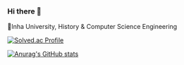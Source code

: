 ### Hi there 👋

🌱Inha University, History & Computer Science Engineering


[![Solved.ac Profile](http://mazassumnida.wtf/api/v2/generate_badge?boj=yxin)](https://solved.ac/yxin/)   


[![Anurag's GitHub stats](https://github-readme-stats.vercel.app/api?username=lxxyxin)](https://github.com/lxxyxin/github-readme-stats)
<!--
**lxxyxin/lxxyxin** is a ✨ _special_ ✨ repository because its `README.md` (this file) appears on your GitHub profile.

Here are some ideas to get you started:

- 🔭 I’m currently working on ...
- 🌱 I’m currently learning ...
- 👯 I’m looking to collaborate on ...
- 🤔 I’m looking for help with ...
- 💬 Ask me about ...
- 📫 How to reach me: ...
- 😄 Pronouns: ...
- ⚡ Fun fact: ...
-->
